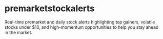 # premarketstockalerts
Real-time premarket and daily stock alerts highlighting top gainers, volatile stocks under $10, and high-momentum opportunities to help you stay ahead in the market.
